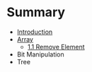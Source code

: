 # Summary

* [Introduction](README.md)
* [Array](chapter1.md)
   * [1.1 Remove Element](11_remove_element.md)
* Bit Manipulation
* Tree

